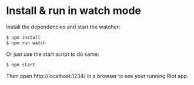 # Install & run in watch mode

Install the dependencies and start the watcher:
```bash
$ npm install
$ npm run watch
```

Or just use the start script to do same:
```bash
$ npm start
```

Then open http://localhost:1234/ in a browser to see your running Riot app.
